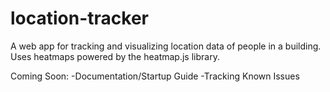 # location-tracker
A web app for tracking and visualizing location data of people in a building.  Uses heatmaps powered by the heatmap.js library.

Coming Soon:
-Documentation/Startup Guide
-Tracking Known Issues
